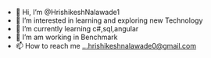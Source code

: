 - 👋 Hi, I’m @HrishikeshNalawade1
- 👀 I’m interested in learning and exploring new Technology
- 🌱 I’m currently learning c#,sql,angular
- 💞️ I’m am working in Benchmark
- 📫 How to reach me ...hrishikeshnalawade0@gmail.com

<!---
HrishikeshNalawade1/HrishikeshNalawade1 is a ✨ special ✨ repository because its `README.md` (this file) appears on your GitHub profile.
You can click the Preview link to take a look at your changes.
--->

